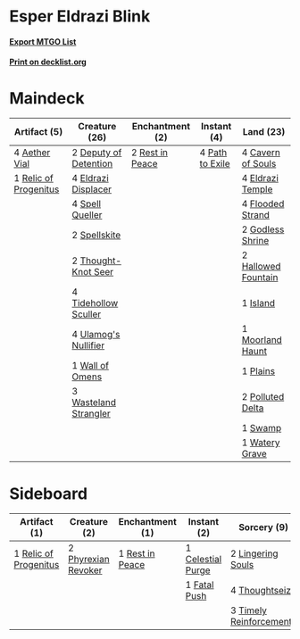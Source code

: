 # Esper Eldrazi Blink

#### [Export MTGO List](../collection/Esper%20Eldrazi%20Blink/Esper%20Eldrazi%20Blink.txt)
#### [Print on decklist.org](http://decklist.org/?deckmain=4%09Aether%20Vial%0A4%09Cavern%20of%20Souls%0A2%09Deputy%20of%20Detention%0A4%09Eldrazi%20Displacer%0A4%09Eldrazi%20Temple%0A4%09Flooded%20Strand%0A2%09Godless%20Shrine%0A2%09Hallowed%20Fountain%0A1%09Island%0A1%09Moorland%20Haunt%0A4%09Path%20to%20Exile%0A1%09Plains%0A2%09Polluted%20Delta%0A1%09Relic%20of%20Progenitus%0A2%09Rest%20in%20Peace%0A4%09Spell%20Queller%0A2%09Spellskite%0A1%09Swamp%0A2%09Thought-Knot%20Seer%0A4%09Tidehollow%20Sculler%0A4%09Ulamog's%20Nullifier%0A1%09Wall%20of%20Omens%0A3%09Wasteland%20Strangler%0A1%09Watery%20Grave&deckside=1%09Celestial%20Purge%0A1%09Fatal%20Push%0A2%09Lingering%20Souls%0A2%09Phyrexian%20Revoker%0A1%09Relic%20of%20Progenitus%0A1%09Rest%20in%20Peace%0A4%09Thoughtseize%0A3%09Timely%20Reinforcements)
# Maindeck

|                                          Artifact (5)                                          |                                         Creature (26)                                          |                                     Enchantment (2)                                      |                                       Instant (4)                                        |                                          Land (23)                                          |
|------------------------------------------------------------------------------------------------|------------------------------------------------------------------------------------------------|------------------------------------------------------------------------------------------|------------------------------------------------------------------------------------------|---------------------------------------------------------------------------------------------|
|4 [Aether Vial](http://gatherer.wizards.com/Pages/Card/Details.aspx?multiverseid=48146)         |2 [Deputy of Detention](http://gatherer.wizards.com/Pages/Card/Details.aspx?multiverseid=457309)|2 [Rest in Peace](http://gatherer.wizards.com/Pages/Card/Details.aspx?multiverseid=442021)|4 [Path to Exile](http://gatherer.wizards.com/Pages/Card/Details.aspx?multiverseid=220511)|4 [Cavern of Souls](http://gatherer.wizards.com/Pages/Card/Details.aspx?multiverseid=278058) |
|1 [Relic of Progenitus](http://gatherer.wizards.com/Pages/Card/Details.aspx?multiverseid=174824)|4 [Eldrazi Displacer](http://gatherer.wizards.com/Pages/Card/Details.aspx?multiverseid=407523)  |                                                                                          |                                                                                          |4 [Eldrazi Temple](http://gatherer.wizards.com/Pages/Card/Details.aspx?multiverseid=401710)  |
|                                                                                                |4 [Spell Queller](http://gatherer.wizards.com/Pages/Card/Details.aspx?multiverseid=414494)      |                                                                                          |                                                                                          |4 [Flooded Strand](http://gatherer.wizards.com/Pages/Card/Details.aspx?multiverseid=405098)  |
|                                                                                                |2 [Spellskite](http://gatherer.wizards.com/Pages/Card/Details.aspx?multiverseid=397743)         |                                                                                          |                                                                                          |2 [Godless Shrine](http://gatherer.wizards.com/Pages/Card/Details.aspx?multiverseid=405099)  |
|                                                                                                |2 [Thought-Knot Seer](http://gatherer.wizards.com/Pages/Card/Details.aspx?multiverseid=407519)  |                                                                                          |                                                                                          |2 [Hallowed Fountain](http://gatherer.wizards.com/Pages/Card/Details.aspx?multiverseid=97071)|
|                                                                                                |4 [Tidehollow Sculler](http://gatherer.wizards.com/Pages/Card/Details.aspx?multiverseid=175054) |                                                                                          |                                                                                          |1 [Island](http://gatherer.wizards.com/Pages/Card/Details.aspx?multiverseid=439857)          |
|                                                                                                |4 [Ulamog's Nullifier](http://gatherer.wizards.com/Pages/Card/Details.aspx?multiverseid=402081) |                                                                                          |                                                                                          |1 [Moorland Haunt](http://gatherer.wizards.com/Pages/Card/Details.aspx?multiverseid=233239)  |
|                                                                                                |1 [Wall of Omens](http://gatherer.wizards.com/Pages/Card/Details.aspx?multiverseid=247400)      |                                                                                          |                                                                                          |1 [Plains](http://gatherer.wizards.com/Pages/Card/Details.aspx?multiverseid=439856)          |
|                                                                                                |3 [Wasteland Strangler](http://gatherer.wizards.com/Pages/Card/Details.aspx?multiverseid=402096)|                                                                                          |                                                                                          |2 [Polluted Delta](http://gatherer.wizards.com/Pages/Card/Details.aspx?multiverseid=405104)  |
|                                                                                                |                                                                                                |                                                                                          |                                                                                          |1 [Swamp](http://gatherer.wizards.com/Pages/Card/Details.aspx?multiverseid=439858)           |
|                                                                                                |                                                                                                |                                                                                          |                                                                                          |1 [Watery Grave](http://gatherer.wizards.com/Pages/Card/Details.aspx?multiverseid=405114)    |


# Sideboard

|                                          Artifact (1)                                          |                                         Creature (2)                                         |                                     Enchantment (1)                                      |                                        Instant (2)                                         |                                           Sorcery (9)                                            |
|------------------------------------------------------------------------------------------------|----------------------------------------------------------------------------------------------|------------------------------------------------------------------------------------------|--------------------------------------------------------------------------------------------|--------------------------------------------------------------------------------------------------|
|1 [Relic of Progenitus](http://gatherer.wizards.com/Pages/Card/Details.aspx?multiverseid=174824)|2 [Phyrexian Revoker](http://gatherer.wizards.com/Pages/Card/Details.aspx?multiverseid=383343)|1 [Rest in Peace](http://gatherer.wizards.com/Pages/Card/Details.aspx?multiverseid=442021)|1 [Celestial Purge](http://gatherer.wizards.com/Pages/Card/Details.aspx?multiverseid=183055)|2 [Lingering Souls](http://gatherer.wizards.com/Pages/Card/Details.aspx?multiverseid=368485)      |
|                                                                                                |                                                                                              |                                                                                          |1 [Fatal Push](http://gatherer.wizards.com/Pages/Card/Details.aspx?multiverseid=423724)     |4 [Thoughtseize](http://gatherer.wizards.com/Pages/Card/Details.aspx?multiverseid=438676)         |
|                                                                                                |                                                                                              |                                                                                          |                                                                                            |3 [Timely Reinforcements](http://gatherer.wizards.com/Pages/Card/Details.aspx?multiverseid=220074)|

